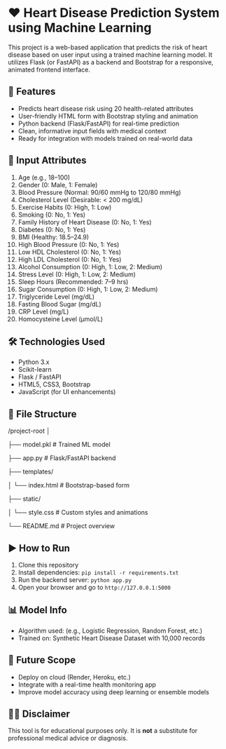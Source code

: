# ❤️ Heart Disease Prediction System using Machine Learning

This project is a web-based application that predicts the risk of heart disease based on user input using a trained machine learning model. It utilizes Flask (or FastAPI) as a backend and Bootstrap for a responsive, animated frontend interface.

## 🚀 Features

- Predicts heart disease risk using 20 health-related attributes
- User-friendly HTML form with Bootstrap styling and animation
- Python backend (Flask/FastAPI) for real-time prediction
- Clean, informative input fields with medical context
- Ready for integration with models trained on real-world data

## 🧠 Input Attributes

1. Age (e.g., 18–100)  
2. Gender (0: Male, 1: Female)  
3. Blood Pressure (Normal: 90/60 mmHg to 120/80 mmHg)  
4. Cholesterol Level (Desirable: < 200 mg/dL)  
5. Exercise Habits (0: High, 1: Low)  
6. Smoking (0: No, 1: Yes)  
7. Family History of Heart Disease (0: No, 1: Yes)  
8. Diabetes (0: No, 1: Yes)  
9. BMI (Healthy: 18.5–24.9)  
10. High Blood Pressure (0: No, 1: Yes)  
11. Low HDL Cholesterol (0: No, 1: Yes)  
12. High LDL Cholesterol (0: No, 1: Yes)  
13. Alcohol Consumption (0: High, 1: Low, 2: Medium)  
14. Stress Level (0: High, 1: Low, 2: Medium)  
15. Sleep Hours (Recommended: 7–9 hrs)  
16. Sugar Consumption (0: High, 1: Low, 2: Medium)  
17. Triglyceride Level (mg/dL)  
18. Fasting Blood Sugar (mg/dL)  
19. CRP Level (mg/L)  
20. Homocysteine Level (µmol/L)  

## 🛠️ Technologies Used

- Python 3.x  
- Scikit-learn  
- Flask / FastAPI  
- HTML5, CSS3, Bootstrap  
- JavaScript (for UI enhancements)

## 📁 File Structure

/project-root
│

├── model.pkl # Trained ML model

├── app.py # Flask/FastAPI backend

├── templates/

│ └── index.html # Bootstrap-based form

├── static/

│ └── style.css # Custom styles and animations

└── README.md # Project overview


## ▶️ How to Run

1. Clone this repository
2. Install dependencies: `pip install -r requirements.txt`
3. Run the backend server: `python app.py`
4. Open your browser and go to `http://127.0.0.1:5000`

## 📊 Model Info

- Algorithm used: (e.g., Logistic Regression, Random Forest, etc.)
- Trained on: Synthetic Heart Disease Dataset with 10,000 records

## 📌 Future Scope

- Deploy on cloud (Render, Heroku, etc.)
- Integrate with a real-time health monitoring app
- Improve model accuracy using deep learning or ensemble models

## 👨‍⚕️ Disclaimer

This tool is for educational purposes only. It is **not** a substitute for professional medical advice or diagnosis.



